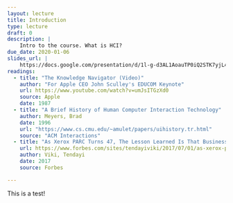```yaml
---
layout: lecture
title: Introduction
type: lecture
draft: 0
description: |
    Intro to the course. What is HCI?
due_date: 2020-01-06
slides_url: | 
    https://docs.google.com/presentation/d/1l-g-d3AL1AoauTP0iQ2STK7yjL4YSpBGgUNI1N97agg/edit?usp=sharing
readings:
  - title: "The Knowledge Navigator (Video)"
    author: "For Apple CEO John Sculley's EDUCOM Keynote"
    url: https://www.youtube.com/watch?v=umJsITGzXd0
    source: Apple
    date: 1987
  - title: "A Brief History of Human Computer Interaction Technology"
    author: Meyers, Brad
    date: 1996
    url: "https://www.cs.cmu.edu/~amulet/papers/uihistory.tr.html"
    source: "ACM Interactions"
  - title: "As Xerox PARC Turns 47, The Lesson Learned Is That Business Models Matter"
    url: https://www.forbes.com/sites/tendayiviki/2017/07/01/as-xerox-parc-turns-forty-seven-the-lesson-learned-is-that-business-models-matter/#5a5f92867548
    author: Viki, Tendayi
    date: 2017
    source: Forbes

---
```


This is a test!